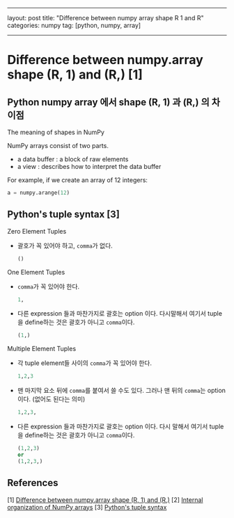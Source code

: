 
---

layout: post
title:  "Difference between numpy array shape R 1 and R"
categories: numpy
tag: [python, numpy, array]

---




# Difference between numpy.array shape (R, 1) and (R,) [1]

## Python numpy array 에서 shape (R, 1) 과 (R,) 의 차이점  

The meaning of shapes in NumPy

NumPy arrays consist of two parts.
- a data buffer : a block of raw elements
- a view : describes how to interpret the data buffer

For example, if we create an array of 12 integers:
```python
a = numpy.arange(12)

```





## Python's tuple syntax [3]

Zero Element Tuples  

- 괄호가 꼭 있어야 하고, `comma`가 없다.

  ```python
  ()
  ```


One Element Tuples  

- `comma`가 꼭 있어야 한다.

  ```python
  1,
  ```


- 다른 expression 들과 마찬가지로 괄호는 option  이다. 다시말해서 여기서 tuple을 define하는 것은 괄호가 아니고 `comma`이다.

  ```python
  (1,)
  ```

Multiple Element Tuples  

- 각 tuple element들 사이의 `comma`가 꼭 있어야 한다.  
  ```python
  1,2,3
  ```

- 맨 마지막 요소 뒤에 `comma`를 붙여서 쓸 수도 있다.  그러나 맨 뒤의 `comma`는 option 이다. (없어도 된다는 의미)
  ```python
  1,2,3,
  ```

- 다른 expression 들과 마찬가지로 괄호는 option 이다.  다시 말해서 여기서 tuple을 define하는 것은 괄호가 아니고 `comma`이다.

  ```python
  (1,2,3)
  or
  (1,2,3,)
  ```

  



## References
[1] [Difference between numpy.array shape (R, 1) and (R,)](https://stackoverflow.com/questions/22053050/difference-between-numpy-array-shape-r-1-and-r)
[2] [Internal organization of NumPy arrays](https://numpy.org/doc/stable/dev/internals.html#numpy-internals)
[3] [Python's tuple syntax](https://wiki.python.org/moin/TupleSyntax)
